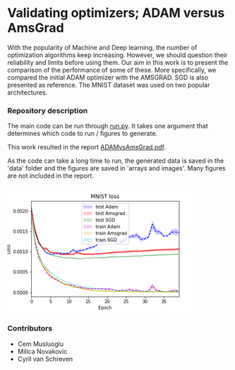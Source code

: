 # Validating optimizers; ADAM versus AmsGrad

With the popularity of Machine and Deep learning, the number of optimization algorithms keep increasing. However, we should question their reliability and limits before using them. Our aim in this work is to present the comparison of the performance of some of these. More specifically, we compared the initial ADAM optimizer with the AMSGRAD. SGD is also presented as reference. The MNIST dataset was used on two popular architectures.

### Repository description
The main code can be run through [run.py](https://github.com/schreven/ADAM-vs-AmsGrad.git/src/run.py). It takes one argument that determines which code to run / figures to generate.

This work resulted in the report [ADAMvsAmsGrad.pdf](https://github.com/schreven/ADAM-vs-AmsGrad.git/ADAMvsAmsGrad.pdf).

As the code can take a long time to run, the generated data is saved in the 'data' folder and the figures are saved in 'arrays and images'. Many figures are not included in the report.

![loss_one_layer](arrays_and_figures/report_loss_SGD_Adam_AmsGrad_valid_backup.png)

### Contributors
- Cem Musluoglu
- Milica Novakovic
- Cyril van Schreven
